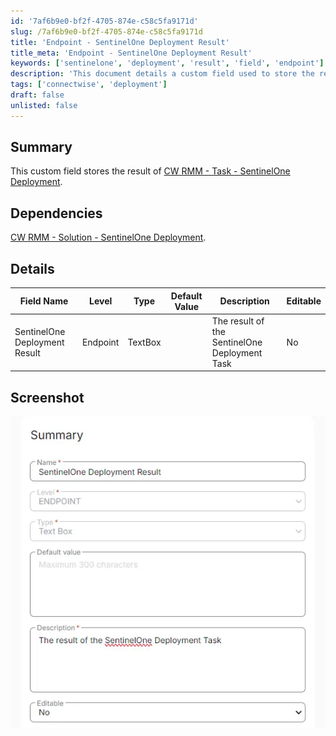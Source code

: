 ```yaml
---
id: '7af6b9e0-bf2f-4705-874e-c58c5fa9171d'
slug: /7af6b9e0-bf2f-4705-874e-c58c5fa9171d
title: 'Endpoint - SentinelOne Deployment Result'
title_meta: 'Endpoint - SentinelOne Deployment Result'
keywords: ['sentinelone', 'deployment', 'result', 'field', 'endpoint']
description: 'This document details a custom field used to store the result of the SentinelOne deployment task within ConnectWise RMM. It includes dependencies, field details, and a screenshot for reference.'
tags: ['connectwise', 'deployment']
draft: false
unlisted: false
---
```


## Summary

This custom field stores the result of [CW RMM - Task - SentinelOne Deployment](/docs/25651d1f-99d6-4906-8666-220994a4862e).

## Dependencies

[CW RMM - Solution - SentinelOne Deployment](/docs/e0abdce8-a697-43b1-a404-18168a616627).

## Details

| Field Name                        | Level    | Type     | Default Value | Description                                   | Editable |
|-----------------------------------|----------|----------|---------------|-----------------------------------------------|----------|
| SentinelOne Deployment Result      | Endpoint | TextBox  |               | The result of the SentinelOne Deployment Task | No       |

## Screenshot

![Screenshot](../../../static/img/docs/7af6b9e0-bf2f-4705-874e-c58c5fa9171d/image_1.webp)